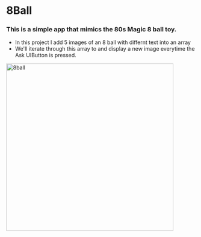 # 8Ball
<h3>This is a simple app that mimics the 80s Magic 8 ball toy.</h3>
<ul>
  <li>In this project I add 5 images of an 8 ball with differnt text into an array</li>
  <li>We'll iterate through this array to and display a new image everytime the Ask UIButton is pressed.</li>
  </ul>

<img width="444" alt="8ball" src="https://user-images.githubusercontent.com/29298626/52242506-de401500-28a4-11e9-9c68-a9d028d8e5a8.png">
